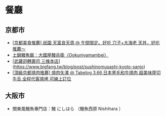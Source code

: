 # 餐廳

## 京都市

- [[京都美食推薦] 祇園 天富良天周 @ 午間限定。好吃 穴子+大海老 天丼，好吃推薦～](https://www.bigfang.tw/blog/post/32524287)
- [土鍋鰻魚飯：大國屋鰻兵衛（Ookuniyamambei）](https://jimmraz.pixnet.net/blog/post/49450007-%E3%80%90%E4%BA%AC%E9%83%BD%E3%80%82%E4%B8%AD%E4%BA%AC%E5%8D%80%E3%80%82%E7%83%8F%E4%B8%B8%E7%AB%99%E2%94%82%E9%A3%9F%E3%80%91%E5%A4%A7%E5%9C%8B%E5%B1%8B%E9%B0%BB%E5%85%B5%E8%A1%9B)
- [[武藏迴轉壽司 三條本店](https://www.bigfang.tw/blog/post/sushinomusashi-kyoto-sanjo)](https://www.bigfang.tw/blog/post/sushinomusashi-kyoto-sanjo)
- [[頂級京都燒肉推薦] 燒肉矢澤 @ Tabelog 3.66,日本黑毛和牛燒肉,超美味厚切牛舌,全程代客燒烤,可線上訂位](https://www.bigfang.tw/blog/post/yazawa-kyoto)

## 大阪市

- 關東風鰻魚專門店：鰻 にしはら （鰻魚西原 Nishihara ）